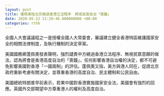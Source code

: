 ```yaml
---
layout: post
title: 蓬佩奧指北京繞過香港立法程序　將成高度自治「喪鐘」
date: 2020-05-22 21:29:46.000000000 +08:00
categories: rthk
---
```


全國人大會議議程之一是授權全國人大常委會，審議建立健全香港特區維護國家安全的相關法律制度，及執行機制的決定草案。

美國國務卿蓬佩奧發表聲明，強烈譴責中方繞過香港立法程序、無視民眾意願的做法，認為將會是香港高度自治的「喪鐘」，任何影響香港自治權的決定，都不可避免影響美國對香港「一國兩制」的評估。蓬佩奧又指，美方與港人同在，促請北京政府重新考慮有關決定，並尊重香港的高度自治、民主體制和公民自由。

美國總統特朗普早前表示，若果中國對香港實施國家安全法，美國會有強烈的回應。英國外交部期望中方尊重港人的權利及高度自治。
